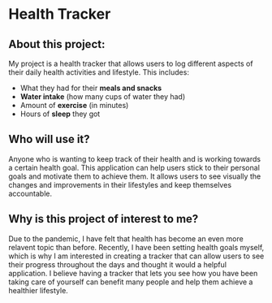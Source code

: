 # Health Tracker

## About this project:

My project is a health tracker that allows users to log different aspects of their daily health activities and lifestyle. 
This includes:

- What they had for their **meals and snacks**
- **Water intake** (how many cups of water they had)
- Amount of **exercise** (in minutes)
- Hours of **sleep** they got


## Who will use it?

Anyone who is wanting to keep track of their health and is working towards a certain health goal. This application can 
help users stick to their personal goals and motivate them to achieve them. It allows users to see visually the changes and improvements in their 
lifestyles and keep themselves accountable. 

## Why is this project of interest to me?

Due to the pandemic, I have felt that health has become an even more relavent topic than before.
Recently, I have been setting health goals myself, which is why I am interested in creating a tracker that can allow 
users to see their progress throughout the days and thought it would a helpful application. I believe having a tracker that lets you see how you have been taking care
of yourself can benefit many people and help them achieve a healthier lifestyle. 